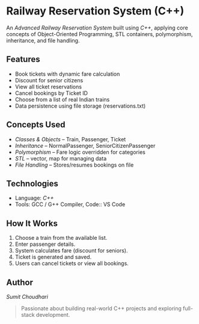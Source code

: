 # Railway Reservation System (C++)

An *Advanced Railway Reservation System* built using *C++*, applying core concepts of Object-Oriented Programming, STL containers, polymorphism, inheritance, and file handling.

## Features

- Book tickets with dynamic fare calculation
- Discount for senior citizens
- View all ticket reservations
- Cancel bookings by Ticket ID
- Choose from a list of real Indian trains
- Data persistence using file storage (reservations.txt)

## Concepts Used

- *Classes & Objects* – Train, Passenger, Ticket
- *Inheritance* – NormalPassenger, SeniorCitizenPassenger
- *Polymorphism* – Fare logic overridden for categories
- *STL* – vector, map for managing data
- *File Handling* – Stores/resumes bookings on file

## Technologies

- Language: *C++*
- Tools: GCC / G++ Compiler, Code:: VS Code

## How It Works

1. Choose a train from the available list.
2. Enter passenger details.
3. System calculates fare (discount for seniors).
4. Ticket is generated and saved.
5. Users can cancel tickets or view all bookings.

## Author

*Sumit Choudhari*

> Passionate about building real-world C++ projects and exploring full-stack development.